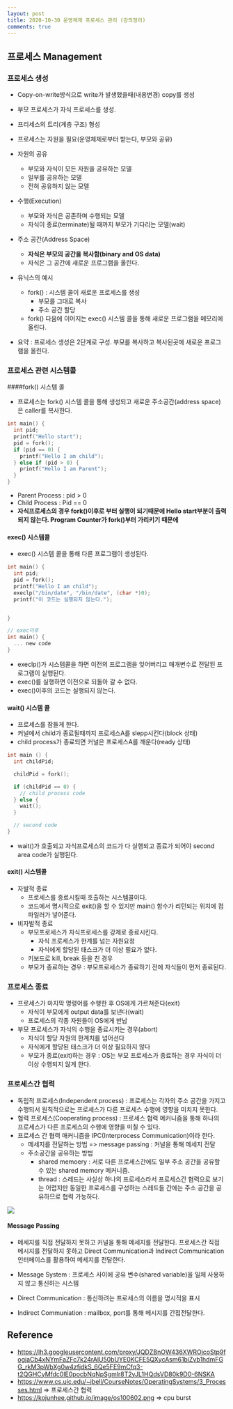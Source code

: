 ```yaml
---
layout: post
title: 2020-10-30 운영체제 프로세스 관리 (강의정리)
comments: true
---
```


## 프로세스 Management

### 프로세스 생성

- Copy-on-write방식으로 write가 발생했을때(내용변경) copy를 생성

- 부모 프로세스가 자식 프로세스를 생성.
- 프리세스의 트리(계층 구조) 형성
- 프로세스는 자원을 필요(운영체제로부터 받는다, 부모와 공유)
- 자원의 공유
  - 부모와 자식이 모든 자원을 공유하는 모델
  - 일부를 공유하는 모델
  - 전혀 공유하지 않는 모델
- 수행(Execution)
  - 부모와 자식은 공존하며 수행되는 모델
  - 자식이 종료(terminate)될 때까지 부모가 기다리는 모델(wait)
- 주소 공간(Address Space)
  - **자식은 부모의 공간을 복사함(binary and OS data)**
  - 자식은 그 공간에 새로운 프로그램을 올린다.
- 유닉스의 예시
  - fork() : 시스템 콜이 새로운 프로세스를 생성
    - 부모를 그대로 복사
    - 주소 공간 할당
  - fork() 다음에 이어지는 exec() 시스템 콜을 통해 새로운 프로그램을 메모리에 올린다.
- 요약 : 프로세스 생성은 2단계로 구성. 부모를 복사하고 복사된곳에 새로운 프로그램을 올린다.

### 프로세스 관련 시스템콜

####fork() 시스템 콜

- 프로세스는 fork() 시스템 콜을 통해 생성되고 새로운 주소공간(address space)은 caller를 복사한다.

```c
int main() {
  int pid;
  printf("Hello start");
  pid = fork();
  if (pid == 0) {
    printf("Hello I am child");
  } else if (pid > 0) {
    printf("Hello I am Parent");
  }
}
```

- Parent Process : pid > 0
- Child Process : Pid == 0
- **자식프로세스의 경우 fork()이후로 부터 실행이 되기때문에 Hello start부분이 출력되지 않는다. Program Counter가 fork()부터 가리키기 때문에**

#### exec() 시스템콜

- exec() 시스템 콜을 통해 다른 프로그램이 생성된다.

```c
int main() {
  int pid;
  pid = fork();
  printf("Hello I am child");
  execlp("/bin/date", "/bin/date", (char *)0);
  printf("이 코드는 실행되지 않는다.");


}

// exec이후
int main() {
  ... new code
}
```

- execlp()가 시스템콜을 하면 이전의 프로그램을 잊어버리고 매개변수로 전달된 프로그램이 실행된다.
- exec()를 실행하면 이전으로 되돌아 갈 수 없다.
- exec()이후의 코드는 실행되지 않는다.



#### wait() 시스템 콜

- 프로세스를 잠들게 한다.
- 커널에서 child가 종료될때까지 프로세스A를 slepp시킨다(block 상태)
- child process가 종료되면 커널은 프로세스A를 깨운다(ready 상태)

```c
int main () {
  int childPid;

  childPid = fork();

  if (childPid == 0) {
    // child process code
  } else {
    wait();
  }

  // second code
}
```

- wait()가 호출되고 자식프로세스의 코드가 다 실행되고 종료가 되어야 second area code가 실행된다.



#### exit() 시스템콜

- 자발적 종료
  - 프로세스를 종료시킬때 호출하는 시스템콜이다.
  - 코드에서 명시적으로 exit()을 할 수 있지만 main() 함수가 리턴되는 위치에 컴파일러가 넣어준다.
- 비자발적 종료
  - 부모프로세스가 자식프로세스를 강제로 종료시킨다.
    - 자식 프로세스가 한계를 넘는 자원요청
    - 자식에게 할당된 태스크가 더 이상 필요가 없다.
  - 키보드로 kill, break 등을 친 경우
  - 부모가 종료하는 경우 : 부모프로세스가 종료하기 전에 자식들이 먼저 종료된다.





### 프로세스 종료

- 프로세스가 마지막 명령어를 수행한 후 OS에게 가르쳐준다(exit)
  - 자식이 부모에게 output data를 보낸다(wait)
  - 프로세스의 각종 자원들이 OS에게 반납
- 부모 프로세스가 자식의 수행을 종료시키는 경우(abort)
  - 자식이 할당 자원의 한계치를 넘어선다
  - 자식에게 할당된 태스크가 더 이상 필요하지 않다
  - 부모가 종료(exit)하는 경우 : OS는 부모 프로세스가 종료하는 경우 자식이 더 이상 수행되지 않게 한다.

####

### 프로세스간 협력

- 독립적 프로세스(Independent process) : 프로세스는 각자의 주소 공간을 가지고 수행되서 원칙적으로는 프로세스가 다른 프로세스 수행에 영향을 미치지 못한다.
- 협력 프로세스(Cooperating process) : 프로세스 협력 메커니즘을 통해 하나의 프로세스가 다른 프로세스의 수행에 영향을 미칠 수 있다.
- 프로세스 간 협력 매커니즘을 IPC(Interprocess Communication)이라 한다.
  - 메세지를 전달하는 방법 => message passing : 커널을 통해 메세지 전달
  - 주소공간을 공유하는 방법
    -  shared memoery : 서로 다른 프로세스간에도 일부 주소 공간을 공유할 수 있는 shared memory 메커니즘.
    -  thread : 스레드는 사실상 하나의 프로세스라서 프로세스간 협력으로 보기는 어렵지만 동일한 프로세스를 구성하는 스레드들 간에는 주소 공간을 공유하므로 협력 가능하다.

![](https://www.cs.uic.edu/~jbell/CourseNotes/OperatingSystems/images/Chapter3/3_12_CommunicationsModels.jpg)

#### Message Passing

- 메세지를 직접 전달하지 못하고 커널을 통해 메세지를 전달한다. 프로세스간 직접 메시지를 전달하지 못하고 Direct Communication과 Indirect Communication 인터페이스를 활용하여 메세지를 전달한다.

- Message System : 프로세스 사이에 공유 변수(shared variable)을 일체 사용하지 않고 통신하는 시스템
- Direct Communication : 통신하려는 프로세스의 이름을 명시적을 표시
- Indirect Communiation : mailbox, port를 통해 메시지를 간접전달한다.


## Reference

- https://lh3.googleusercontent.com/proxy/JQDZBnOW436XWROjcoStp9fogjaCb4xNYmFaZFc7k24rAlU50bUYE0KCFE5QXycAsm61biZvb1hdmFGG_rkM3pWbXg0w4zfjdkS_6Qe5FE9mCfq3-t2QGHCyMfdc0lE0pocbNqNpSgmlr8T2yJL1HQdsVD80k9D0-6NSKA
- https://www.cs.uic.edu/~jbell/CourseNotes/OperatingSystems/3_Processes.html => 프로세스간 협력
- https://kojunhee.github.io/image/os100602.png => cpu burst
